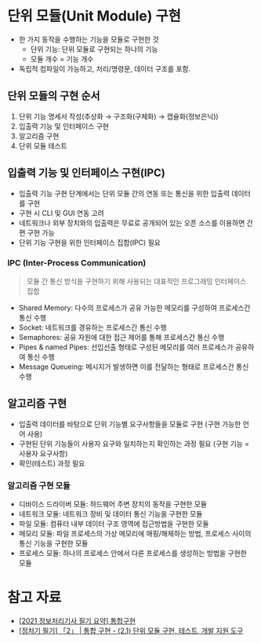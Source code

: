 # 단위 모듈(Unit Module) 구현

- 한 가지 동작을 수행하는 기능을 모듈로 구현한 것
  - 단위 기능: 단위 모듈로 구현되는 하나의 기능
  - 모듈 개수 = 기능 개수
- 독립적 컴파일이 가능하고, 처리/명령문, 데이터 구조를 포함.

## 단위 모듈의 구현 순서

1) 단위 기능 명세서 작성(추상화 → 구조화(구체화) → 캡슐화(정보은닉))
2) 입출력 기능 및 인터페이스 구현
3) 알고리즘 구현
4) 단위 모듈 테스트

## 입출력 기능 및 인터페이스 구현(IPC)

- 입출력 기능 구현 단계에서는 단위 모듈 간의 연동 또는 통신을 위한 입출력 데이터를 구현
- 구현 시 CLI 및 GUI 연동 고려
- 네트워크나 외부 장치와의 입출력은 무료로 공개되어 있는 오픈 소스를 이용하면 간편 구현 가능
- 단위 기능 구현을 위한 인터페이스 집합(IPC) 필요

### IPC (Inter-Process Communication)

>  모듈 간 통신 방식을 구현하기 위해 사용되는 대표적인 프로그래밍 인터페이스 집합

- Shared Memory: 다수의 프로세스가 공유 가능한 메모리를 구성하여 프로세스간 통신 수행
- Socket: 네트워크를 경유하는 프로세스간 통신 수행
- Semaphores: 공유 자원에 대한 접근 제어를 통해 프로세스간 통신 수행
- Pipes & named Pipes: 선입선출 형태로 구성된 메모리를 여러 프로세스가 공유하여 통신 수행
- Message Queueing: 메시지가 발생하면 이를 전달하는 형태로 프로세스간 통신 수행

## 알고리즘 구현

- 입출력 데이터를 바탕으로 단위 기능별 요구사항들을 모듈로 구현 (구현 가능한 언어 사용)
- 구현된 단위 기능들이 사용자 요구와 일치하는지 확인하는 과정 필요 (구현 기능 = 사용자 요구사항)
- 확인(테스트) 과정 필요

### 알고리즘 구현 모듈

- 디바이스 드라이버 모듈: 하드웨어 주변 장치의 동작을 구현한 모듈
- 네트워크 모듈: 네트워크 장비 및 데이터 통신 기능을 구현한 모듈
- 파일 모듈: 컴퓨터 내부 데이터 구조 영역에 접근방법을 구현한 모듈
- 메모리 모듈: 파일 프로세스의 가상 메모리에 매핑/해체하는 방법, 프로세스 사이의 통신 기능을 구현한 모듈
- 프로세스 모듈: 하나의 프로세스 안에서 다른 프로세스를 생성하는 방법을 구현한 모듈

# 참고 자료

- [\[2021 정보처리기사 필기 요약\] 통합구현](https://y-oni.tistory.com/entry/2021-%EC%A0%95%EB%B3%B4%EC%B2%98%EB%A6%AC%EA%B8%B0%EC%82%AC-%ED%95%84%EA%B8%B0-%EC%9A%94%EC%95%BD-%ED%86%B5%ED%95%A9%EA%B5%AC%ED%98%84?category=934883)
- [\[정처기 필기\] 「2」 | 통합 구현 - (2.1) 단위 모듈 구현, 테스트, 개발 지원 도구](https://tyulsjjava.tistory.com/172)
